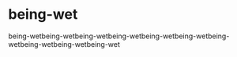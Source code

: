 # being-wet
being-wetbeing-wetbeing-wetbeing-wetbeing-wetbeing-wetbeing-wetbeing-wetbeing-wetbeing-wet

